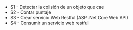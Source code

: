 * S1 - Detectar la colisión de un objeto que cae
* S2 - Contar puntaje
* S3 - Crear servicio Web Restful (ASP .Net Core Web API)
* S4 - Consumir un servicio web restful